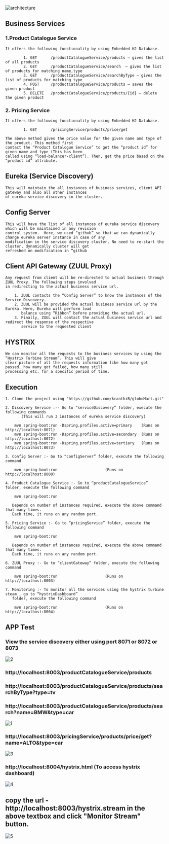 
![architecture](https://cloud.githubusercontent.com/assets/20100300/16337672/e80b2d7c-39dc-11e6-8918-b5b1df9499d9.JPG)

## Business Services
### 1.Product Catalogue Service

	It offers the following functionality by using Embedded H2 Database.
    
        	1. GET  	/productCatalogueService/products – gives the list of all products
            2. GET 	 	/productCatalogueService/search  – gives the list of products for matching name,type
            3. GET 	 	/productCatalogueService/searchByType – gives the list of products for matching type
            4. POST  	/productCatalogueService/products – saves the given product
            5. DELETE 	/productCatalogueService/products/{id} – delete the given product

### 2. Pricing Service

	It offers the following functionality by using Embedded H2 Database.
    
    		1. GET  	/pricingService/products/price/get
            
    The above method gives the price value for the given name and type of the product. This method first
    contact the “Product Catalogue Service” to get the “product id” for given name and type (This has been
    called using “load-balancer-client”). Then, get the price based on the “product id” attribute.
    
## Eureka (Service Discovery)
	This will maintain the all instances of business services, client API gateway and also all other instances
	of eureka service discovery in the cluster.
	
## Config Server
	This will have the list of all instances of eureka service discovery which will be maintained in any revision
	control system.  Here, we used “github” so that we can dynamically change eureka server instance in case of any
	modification in the service discovery cluster. No need to re-start the cluster, dynamically cluster will get 
	refreshed on modification in “github
	
## Client API Gateway (ZUUL Proxy)
	Any request from client will be re-directed to actual business through ZUUL Proxy. The following steps involved
	in redirecting to the actual business service url.
			
		1. ZUUL contacts the “Config Server” to know the instances of the Service Discovery.
		2. ZUUL will be provided the actual business service url by the Eureka. Here, Eureka will perform load 
		   balance using “Ribbon” before providing the actual url.
		3. Finally, ZUUL will contact the actual business service url and redirect the response of the respective 
		   service to the requested client

## HYSTRIX
	We can monitor all the requests to the business services by using the “Hystrix Turbine Stream”. This will give
	clear picture of all the requests information like how many got passed, how many got failed, how many still 
	processing etc. for a specific period of time.
	
## Execution
	1. Clone the project using "https://github.com/kranthiB/globoMart.git"
	
	2. Discovery Service :-- Go to “serviceDiscovery” folder, execute the following commands
           (This will run 3 instances of eureka service discovery)

		mvn spring-boot:run -Dspring.profiles.active=primary 	(Runs on http://localhost:8071)
		mvn spring-boot:run -Dspring.profiles.active=secondary 	(Runs on http://localhost:8072)
		mvn spring-boot:run -Dspring.profiles.active=tertiary 	(Runs on http://localhost:8073)

	3. Config Server :- Go to “configServer” folder, execute the following command
	
		mvn spring-boot:run 					(Runs on http://localhost:8000)

	4. Product Catalogue Service :- Go to “productCatalogueService” folder, execute the following command
	
		mvn spring-boot:run

	   Depends on number of instances required, execute the above command that many times.
	   Each time, it runs on any random port.
	   
	5. Pricing Service :- Go to “pricingService” folder, execute the following command
	
		mvn spring-boot:run

	   Depends on number of instances required, execute the above command that many times.
	   Each time, it runs on any random port.
	   
	6. ZUUL Proxy :- Go to “clientGateway” folder, execute the following command
	
		mvn spring-boot:run 					(Runs on http://localhost:8003)

	7. Monitoring :- To monitor all the services using the hystrix turbine steam , go to “hystrixDashboard” 
	   folder, execute the following command

		mvn spring-boot:run 					(Runs on http://localhost:8004)
		
## APP Test

### View the service discovery either using port 8071 or 8072 or 8073

![2](https://cloud.githubusercontent.com/assets/20100300/16338562/2bd9d7a0-39e3-11e6-9481-8747f60c3ae1.png)

### http://localhost:8003/productCatalogueService/products
### http://localhost:8003/productCatalogueService/products/searchByType?type=tv
### http://localhost:8003/productCatalogueService/products/search?name=BMW&type=car
![1](https://cloud.githubusercontent.com/assets/20100300/16338558/273ebc4c-39e3-11e6-9a20-aed50acb9736.png)
### http://localhost:8003/pricingService/products/price/get?name=ALTO&type=car
![3](https://cloud.githubusercontent.com/assets/20100300/16338566/30a42132-39e3-11e6-95c0-71e89222ae4a.png)
### http://localhost:8004/hystrix.html (To access hystrix dashboard)
![4](https://cloud.githubusercontent.com/assets/20100300/16338821/aa911cb0-39e4-11e6-8c76-7d019d6d9adb.png)
## copy the url - http://localhost:8003/hystrix.stream in the above textbox  and click "Monitor Stream" button.
![5](https://cloud.githubusercontent.com/assets/20100300/16338828/b377d490-39e4-11e6-82dc-de705e17c9f1.png)





